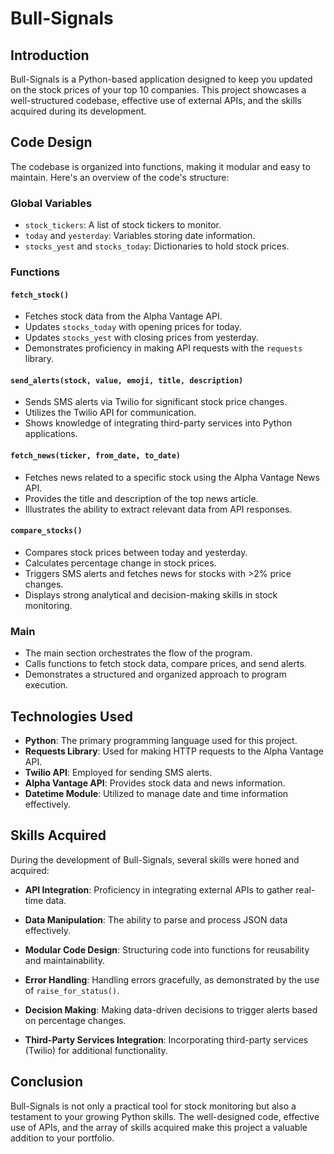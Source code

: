 # Bull-Signals

## Introduction

Bull-Signals is a Python-based application designed to keep you updated on the stock prices of your top 10 companies. This project showcases a well-structured codebase, effective use of external APIs, and the skills acquired during its development.

## Code Design

The codebase is organized into functions, making it modular and easy to maintain. Here's an overview of the code's structure:

### Global Variables

- `stock_tickers`: A list of stock tickers to monitor.
- `today` and `yesterday`: Variables storing date information.
- `stocks_yest` and `stocks_today`: Dictionaries to hold stock prices.

### Functions

#### `fetch_stock()`

- Fetches stock data from the Alpha Vantage API.
- Updates `stocks_today` with opening prices for today.
- Updates `stocks_yest` with closing prices from yesterday.
- Demonstrates proficiency in making API requests with the `requests` library.

#### `send_alerts(stock, value, emoji, title, description)`

- Sends SMS alerts via Twilio for significant stock price changes.
- Utilizes the Twilio API for communication.
- Shows knowledge of integrating third-party services into Python applications.

#### `fetch_news(ticker, from_date, to_date)`

- Fetches news related to a specific stock using the Alpha Vantage News API.
- Provides the title and description of the top news article.
- Illustrates the ability to extract relevant data from API responses.

#### `compare_stocks()`

- Compares stock prices between today and yesterday.
- Calculates percentage change in stock prices.
- Triggers SMS alerts and fetches news for stocks with >2% price changes.
- Displays strong analytical and decision-making skills in stock monitoring.

### Main

- The main section orchestrates the flow of the program.
- Calls functions to fetch stock data, compare prices, and send alerts.
- Demonstrates a structured and organized approach to program execution.

## Technologies Used

- **Python**: The primary programming language used for this project.
- **Requests Library**: Used for making HTTP requests to the Alpha Vantage API.
- **Twilio API**: Employed for sending SMS alerts.
- **Alpha Vantage API**: Provides stock data and news information.
- **Datetime Module**: Utilized to manage date and time information effectively.

## Skills Acquired

During the development of Bull-Signals, several skills were honed and acquired:

- **API Integration**: Proficiency in integrating external APIs to gather real-time data.

- **Data Manipulation**: The ability to parse and process JSON data effectively.

- **Modular Code Design**: Structuring code into functions for reusability and maintainability.

- **Error Handling**: Handling errors gracefully, as demonstrated by the use of `raise_for_status()`.

- **Decision Making**: Making data-driven decisions to trigger alerts based on percentage changes.

- **Third-Party Services Integration**: Incorporating third-party services (Twilio) for additional functionality.

## Conclusion

Bull-Signals is not only a practical tool for stock monitoring but also a testament to your growing Python skills. The well-designed code, effective use of APIs, and the array of skills acquired make this project a valuable addition to your portfolio.
